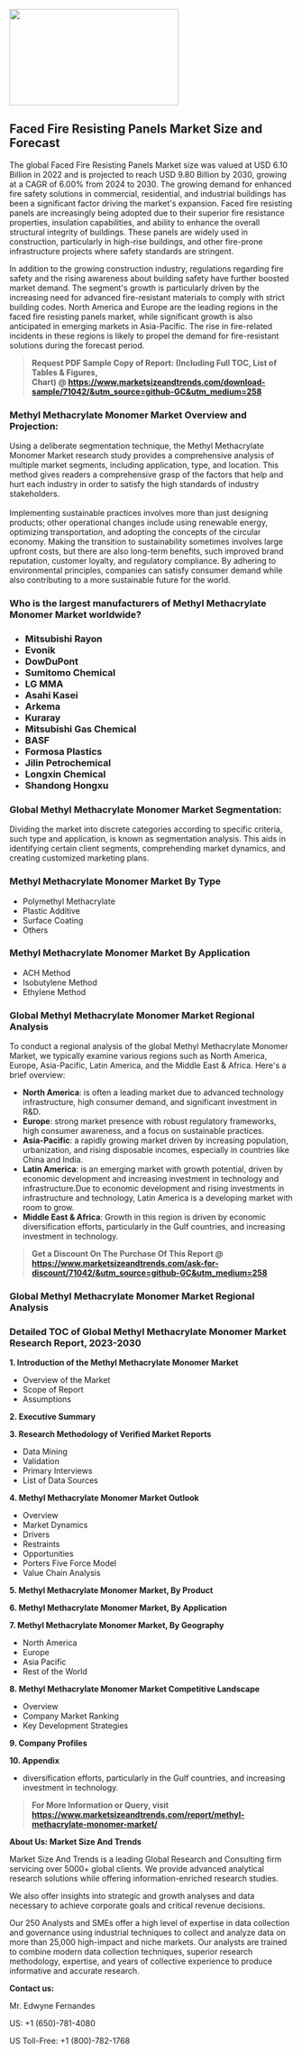 <p><img class="alignnone size-medium wp-image-20088" src="https://ffe5etoiles.com/wp-content/uploads/2024/12/MST1-300x171.png" alt="" width="300" height="171" /></p><h2>Faced Fire Resisting Panels Market Size and Forecast</h2> <p>The global Faced Fire Resisting Panels Market size was valued at USD 6.10 Billion in 2022 and is projected to reach USD 9.80 Billion by 2030, growing at a CAGR of 6.00% from 2024 to 2030. The growing demand for enhanced fire safety solutions in commercial, residential, and industrial buildings has been a significant factor driving the market's expansion. Faced fire resisting panels are increasingly being adopted due to their superior fire resistance properties, insulation capabilities, and ability to enhance the overall structural integrity of buildings. These panels are widely used in construction, particularly in high-rise buildings, and other fire-prone infrastructure projects where safety standards are stringent.</p> <p>In addition to the growing construction industry, regulations regarding fire safety and the rising awareness about building safety have further boosted market demand. The segment's growth is particularly driven by the increasing need for advanced fire-resistant materials to comply with strict building codes. North America and Europe are the leading regions in the faced fire resisting panels market, while significant growth is also anticipated in emerging markets in Asia-Pacific. The rise in fire-related incidents in these regions is likely to propel the demand for fire-resistant solutions during the forecast period.</p> </p><blockquote id="" class=""><strong>Request PDF Sample Copy of Report: (Including Full TOC, List of Tables &amp; Figures, Chart)&nbsp;@&nbsp;<strong><a href="https://www.marketsizeandtrends.com/download-sample/71042/&utm_source=github-GC&utm_medium=258" target="_blank">https://www.marketsizeandtrends.com/download-sample/71042/&utm_source=github-GC&utm_medium=258</a></strong></strong></blockquote><h3 id="" class="">Methyl Methacrylate Monomer Market&nbsp;Overview and Projection:</h3><p id="" class="">Using a deliberate segmentation technique, the Methyl Methacrylate Monomer Market research study provides a comprehensive analysis of multiple market segments, including application, type, and location. This method gives readers a comprehensive grasp of the factors that help and hurt each industry in order to satisfy the high standards of industry stakeholders. <br /> <br />Implementing sustainable practices involves more than just designing products; other operational changes include using renewable energy, optimizing transportation, and adopting the concepts of the circular economy. Making the transition to sustainability sometimes involves large upfront costs, but there are also long-term benefits, such improved brand reputation, customer loyalty, and regulatory compliance. By adhering to environmental principles, companies can satisfy consumer demand while also contributing to a more sustainable future for the world.</p><h3 id="" class="">Who is the largest manufacturers of&nbsp;Methyl Methacrylate Monomer Market worldwide?</h3><h3 class=""><p><ul><li>Mitsubishi Rayon </li><li> Evonik </li><li> DowDuPont </li><li> Sumitomo Chemical </li><li> LG MMA </li><li> Asahi Kasei </li><li> Arkema </li><li> Kuraray </li><li> Mitsubishi Gas Chemical </li><li> BASF </li><li> Formosa Plastics </li><li> Jilin Petrochemical </li><li> Longxin Chemical </li><li> Shandong Hongxu</li></ul></p></h3><h3 id="" class="">Global&nbsp;Methyl Methacrylate Monomer Market Segmentation:</h3><p id="" class="">Dividing the market into discrete categories according to specific criteria, such type and application, is known as segmentation analysis. This aids in identifying certain client segments, comprehending market dynamics, and creating customized marketing plans.</p><h3 id="" class="">Methyl Methacrylate Monomer Market&nbsp;By Type</h3><p><p><ul><li>Polymethyl Methacrylate</li><li> Plastic Additive</li><li> Surface Coating</li><li> Others</p></li></ul></p></p><h3 id="" class="">Methyl Methacrylate Monomer Market&nbsp;By Application</h3><p class=""><p><ul><li>ACH Method</li><li> Isobutylene Method</li><li> Ethylene Method</li></ul></p></p><h3 id="" class="">Global Methyl Methacrylate Monomer Market Regional Analysis</h3><p id="" class="">To conduct a regional analysis of the global Methyl Methacrylate Monomer Market, we typically examine various regions such as North America, Europe, Asia-Pacific, Latin America, and the Middle East &amp; Africa. Here's a brief overview:</p><ul><li><strong>North America</strong>: is often a leading market due to advanced technology infrastructure, high consumer demand, and significant investment in R&amp;D.</li><li><strong>Europe</strong>: strong market presence with robust regulatory frameworks, high consumer awareness, and a focus on sustainable practices.</li><li><strong>Asia-Pacific</strong>: a rapidly growing market driven by increasing population, urbanization, and rising disposable incomes, especially in countries like China and India.</li><li><strong>Latin America</strong>: is an emerging market with growth potential, driven by economic development and increasing investment in technology and infrastructure.Due to economic development and rising investments in infrastructure and technology, Latin America is a developing market with room to grow.</li><li><strong>Middle East &amp; Africa</strong>: Growth in this region is driven by economic diversification efforts, particularly in the Gulf countries, and increasing investment in technology.</li></ul><blockquote id="" class=""><strong>Get a Discount On The Purchase Of This Report @ <strong><a href="https://www.marketsizeandtrends.com/ask-for-discount/71042/&utm_source=github-GC&utm_medium=258" target="_blank">https://www.marketsizeandtrends.com/ask-for-discount/71042/&utm_source=github-GC&utm_medium=258</a></strong></strong></blockquote><h3 id="" class="">Global Methyl Methacrylate Monomer Market Regional Analysis</h3><h3 id="" class="">Detailed TOC of Global Methyl Methacrylate Monomer Market Research Report, 2023-2030</h3><p id="" class=""><strong>1. Introduction of the Methyl Methacrylate Monomer Market</strong></p><ul><li>Overview of the Market</li><li>Scope of Report</li><li>Assumptions</li></ul><p id="" class=""><strong>2. Executive Summary</strong></p><p id="" class=""><strong>3. Research Methodology of Verified Market Reports</strong></p><ul><li>Data Mining</li><li>Validation</li><li>Primary Interviews</li><li>List of Data Sources</li></ul><p id="" class=""><strong>4. Methyl Methacrylate Monomer Market Outlook</strong></p><ul><li>Overview</li><li>Market Dynamics</li><li>Drivers</li><li>Restraints</li><li>Opportunities</li><li>Porters Five Force Model</li><li>Value Chain Analysis</li></ul><p id="" class=""><strong>5. Methyl Methacrylate Monomer Market, By Product</strong></p><p id="" class=""><strong>6. Methyl Methacrylate Monomer Market, By Application</strong></p><p id="" class=""><strong>7. Methyl Methacrylate Monomer Market, By Geography</strong></p><ul><li>North America</li><li>Europe</li><li>Asia Pacific</li><li>Rest of the World</li></ul><p id="" class=""><strong>8. Methyl Methacrylate Monomer Market Competitive Landscape</strong></p><ul><li>Overview</li><li>Company Market Ranking</li><li>Key Development Strategies</li></ul><p id="" class=""><strong>9. Company Profiles</strong></p><p id="" class=""><strong>10. Appendix</strong></p><ul><li>diversification efforts, particularly in the Gulf countries, and increasing investment in technology.</li></ul><blockquote id="" class=""><strong>For More Information or Query, visit <strong><strong><a href="https://www.marketsizeandtrends.com/report/methyl-methacrylate-monomer-market/" target="_blank">https://www.marketsizeandtrends.com/report/methyl-methacrylate-monomer-market/</a></strong></strong></strong></blockquote><p id="" class=""><strong>About Us: Market Size And Trends</strong></p><p id="" class="">Market Size And Trends is a leading Global Research and Consulting firm servicing over 5000+ global clients. We provide advanced analytical research solutions while offering information-enriched research studies.</p><p id="" class="">We also offer insights into strategic and growth analyses and data necessary to achieve corporate goals and critical revenue decisions.</p><p id="" class="">Our 250 Analysts and SMEs offer a high level of expertise in data collection and governance using industrial techniques to collect and analyze data on more than 25,000 high-impact and niche markets. Our analysts are trained to combine modern data collection techniques, superior research methodology, expertise, and years of collective experience to produce informative and accurate research.</p><p id="" class=""><strong>Contact us:</strong></p><p id="" class="">Mr. Edwyne Fernandes</p><p id="" class="">US: +1 (650)-781-4080</p><p id="" class="">US Toll-Free: +1 (800)-782-1768</p>
